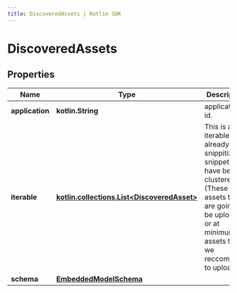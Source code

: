 ```yaml
---
title: DiscoveredAssets | Kotlin SDK
---
```




# DiscoveredAssets

## Properties
Name | Type | Description | Notes
------------ | ------------- | ------------- | -------------
**application** | **kotlin.String** | application id. | 
**iterable** | [**kotlin.collections.List&lt;DiscoveredAsset&gt;**](DiscoveredAsset) | This is an iterable of already snippitized snippets that have been clustered.(These are assets that are going to be uploaded or at minimum the assets that we reccommend to upload) | 
**schema** | [**EmbeddedModelSchema**](EmbeddedModelSchema) |  |  [optional]




